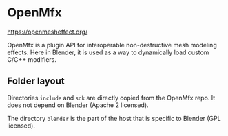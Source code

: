 OpenMfx
=======

https://openmesheffect.org/

OpenMfx is a plugin API for interoperable non-destructive mesh modeling effects. Here in Blender, it is used as a way to dynamically load custom C/C++ modifiers.

Folder layout
-------------

Directories `include` and `sdk` are directly copied from the OpenMfx repo. It does not depend on Blender (Apache 2 licensed).

The directory `blender` is the part of the host that is specific to Blender (GPL licensed).
